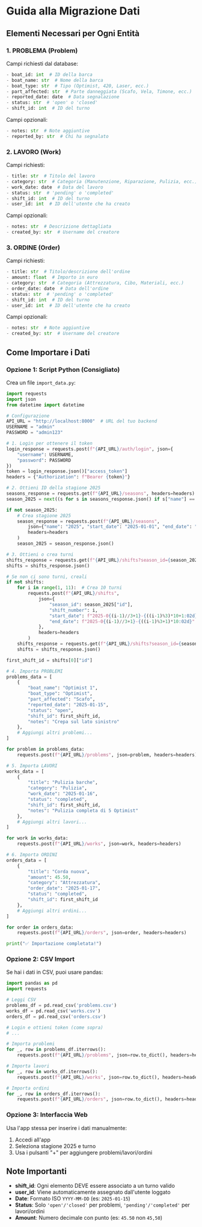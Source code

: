 # Guida alla Migrazione Dati

## Elementi Necessari per Ogni Entità

### 1. PROBLEMA (Problem)
Campi richiesti dal database:
```python
- boat_id: int  # ID della barca
- boat_name: str  # Nome della barca
- boat_type: str  # Tipo (Optimist, 420, Laser, ecc.)
- part_affected: str  # Parte danneggiata (Scafo, Vela, Timone, ecc.)
- reported_date: date  # Data segnalazione
- status: str  # 'open' o 'closed'
- shift_id: int  # ID del turno
```

Campi opzionali:
```python
- notes: str  # Note aggiuntive
- reported_by: str  # Chi ha segnalato
```

### 2. LAVORO (Work)
Campi richiesti:
```python
- title: str  # Titolo del lavoro
- category: str  # Categoria (Manutenzione, Riparazione, Pulizia, ecc.)
- work_date: date  # Data del lavoro
- status: str  # 'pending' o 'completed'
- shift_id: int  # ID del turno
- user_id: int  # ID dell'utente che ha creato
```

Campi opzionali:
```python
- notes: str  # Descrizione dettagliata
- created_by: str  # Username del creatore
```

### 3. ORDINE (Order)
Campi richiesti:
```python
- title: str  # Titolo/descrizione dell'ordine
- amount: float  # Importo in euro
- category: str  # Categoria (Attrezzatura, Cibo, Materiali, ecc.)
- order_date: date  # Data dell'ordine
- status: str  # 'pending' o 'completed'
- shift_id: int  # ID del turno
- user_id: int  # ID dell'utente che ha creato
```

Campi opzionali:
```python
- notes: str  # Note aggiuntive
- created_by: str  # Username del creatore
```

## Come Importare i Dati

### Opzione 1: Script Python (Consigliato)

Crea un file `import_data.py`:

```python
import requests
import json
from datetime import datetime

# Configurazione
API_URL = "http://localhost:8000"  # URL del tuo backend
USERNAME = "admin"
PASSWORD = "admin123"

# 1. Login per ottenere il token
login_response = requests.post(f"{API_URL}/auth/login", json={
    "username": USERNAME,
    "password": PASSWORD
})
token = login_response.json()["access_token"]
headers = {"Authorization": f"Bearer {token}"}

# 2. Ottieni ID della stagione 2025
seasons_response = requests.get(f"{API_URL}/seasons", headers=headers)
season_2025 = next((s for s in seasons_response.json() if s["name"] == "2025"), None)

if not season_2025:
    # Crea stagione 2025
    season_response = requests.post(f"{API_URL}/seasons", 
        json={"name": "2025", "start_date": "2025-01-01", "end_date": "2025-12-31"},
        headers=headers
    )
    season_2025 = season_response.json()

# 3. Ottieni o crea turni
shifts_response = requests.get(f"{API_URL}/shifts?season_id={season_2025['id']}", headers=headers)
shifts = shifts_response.json()

# Se non ci sono turni, creali
if not shifts:
    for i in range(1, 11):  # Crea 10 turni
        requests.post(f"{API_URL}/shifts",
            json={
                "season_id": season_2025["id"],
                "shift_number": i,
                "start_date": f"2025-0{(i-1)//3+1}-{((i-1)%3)*10+1:02d}",
                "end_date": f"2025-0{(i-1)//3+1}-{((i-1)%3+1)*10:02d}"
            },
            headers=headers
        )
    shifts_response = requests.get(f"{API_URL}/shifts?season_id={season_2025['id']}", headers=headers)
    shifts = shifts_response.json()

first_shift_id = shifts[0]["id"]

# 4. Importa PROBLEMI
problems_data = [
    {
        "boat_name": "Optimist 1",
        "boat_type": "Optimist",
        "part_affected": "Scafo",
        "reported_date": "2025-01-15",
        "status": "open",
        "shift_id": first_shift_id,
        "notes": "Crepa sul lato sinistro"
    },
    # Aggiungi altri problemi...
]

for problem in problems_data:
    requests.post(f"{API_URL}/problems", json=problem, headers=headers)

# 5. Importa LAVORI
works_data = [
    {
        "title": "Pulizia barche",
        "category": "Pulizia",
        "work_date": "2025-01-16",
        "status": "completed",
        "shift_id": first_shift_id,
        "notes": "Pulizia completa di 5 Optimist"
    },
    # Aggiungi altri lavori...
]

for work in works_data:
    requests.post(f"{API_URL}/works", json=work, headers=headers)

# 6. Importa ORDINI
orders_data = [
    {
        "title": "Corda nuova",
        "amount": 45.50,
        "category": "Attrezzatura",
        "order_date": "2025-01-17",
        "status": "completed",
        "shift_id": first_shift_id
    },
    # Aggiungi altri ordini...
]

for order in orders_data:
    requests.post(f"{API_URL}/orders", json=order, headers=headers)

print("✅ Importazione completata!")
```

### Opzione 2: CSV Import

Se hai i dati in CSV, puoi usare pandas:

```python
import pandas as pd
import requests

# Leggi CSV
problems_df = pd.read_csv('problems.csv')
works_df = pd.read_csv('works.csv')
orders_df = pd.read_csv('orders.csv')

# Login e ottieni token (come sopra)
# ...

# Importa problemi
for _, row in problems_df.iterrows():
    requests.post(f"{API_URL}/problems", json=row.to_dict(), headers=headers)

# Importa lavori
for _, row in works_df.iterrows():
    requests.post(f"{API_URL}/works", json=row.to_dict(), headers=headers)

# Importa ordini
for _, row in orders_df.iterrows():
    requests.post(f"{API_URL}/orders", json=row.to_dict(), headers=headers)
```

### Opzione 3: Interfaccia Web

Usa l'app stessa per inserire i dati manualmente:
1. Accedi all'app
2. Seleziona stagione 2025 e turno
3. Usa i pulsanti "+" per aggiungere problemi/lavori/ordini

## Note Importanti

- **shift_id**: Ogni elemento DEVE essere associato a un turno valido
- **user_id**: Viene automaticamente assegnato dall'utente loggato
- **Date**: Formato ISO `YYYY-MM-DD` (es: `2025-01-15`)
- **Status**: Solo `'open'/'closed'` per problemi, `'pending'/'completed'` per lavori/ordini
- **Amount**: Numero decimale con punto (es: `45.50` non `45,50`)
